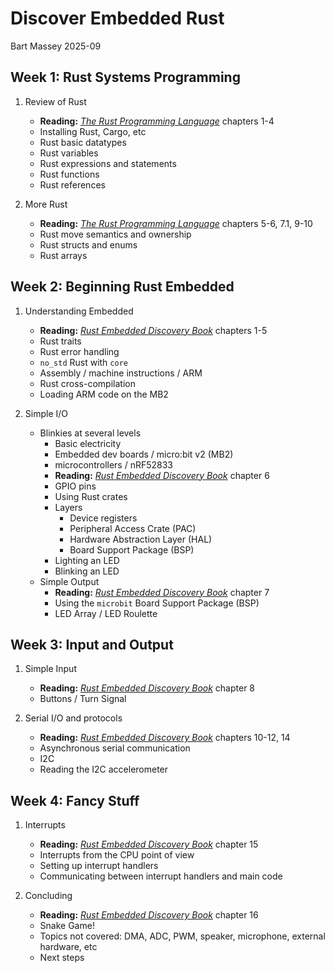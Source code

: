 # Discover Embedded Rust
Bart Massey 2025-09

## Week 1: Rust Systems Programming

1. Review of Rust
   * **Reading:** [*The Rust Programming Language*] chapters 1-4
   * Installing Rust, Cargo, etc
   * Rust basic datatypes
   * Rust variables
   * Rust expressions and statements
   * Rust functions
   * Rust references

2. More Rust
   * **Reading:** [*The Rust Programming Language*] chapters 5-6, 7.1, 9-10
   * Rust move semantics and ownership
   * Rust structs and enums
   * Rust arrays

## Week 2: Beginning Rust Embedded

1. Understanding Embedded
   * **Reading:** [*Rust Embedded Discovery Book*] chapters 1-5
   * Rust traits
   * Rust error handling
   * `no_std` Rust with `core`
   * Assembly / machine instructions / ARM
   * Rust cross-compilation
   * Loading ARM code on the MB2

2. Simple I/O
   * Blinkies at several levels
     * Basic electricity
     * Embedded dev boards / micro:bit v2 (MB2)
     * microcontrollers / nRF52833
     * **Reading:** [*Rust Embedded Discovery Book*] chapter 6
     * GPIO pins
     * Using Rust crates
     * Layers
       * Device registers
       * Peripheral Access Crate (PAC)
       * Hardware Abstraction Layer (HAL)
       * Board Support Package (BSP)
     * Lighting an LED
     * Blinking an LED
   * Simple Output
     * **Reading:** [*Rust Embedded Discovery Book*] chapter 7
     * Using the `microbit` Board Support Package (BSP)
     * LED Array / LED Roulette

## Week 3: Input and Output

1. Simple Input
   * **Reading:** [*Rust Embedded Discovery Book*] chapter 8
   * Buttons / Turn Signal

2. Serial I/O and protocols
   * **Reading:** [*Rust Embedded Discovery Book*] chapters 10-12, 14
   * Asynchronous serial communication
   * I2C
   * Reading the I2C accelerometer

## Week 4: Fancy Stuff

1. Interrupts
   * **Reading:** [*Rust Embedded Discovery Book*] chapter 15
   * Interrupts from the CPU point of view
   * Setting up interrupt handlers
   * Communicating between interrupt handlers and main code
   
2. Concluding
   * **Reading:** [*Rust Embedded Discovery Book*] chapter 16
   * Snake Game!
   * Topics not covered: DMA, ADC, PWM, speaker, microphone,
     external hardware, etc
   * Next steps

[*The Rust Programming Language*]: https://doc.rust-lang.org/book/
[*Rust Embedded Discovery Book*]: https://docs.rust-embedded.org/discovery-mb2/
